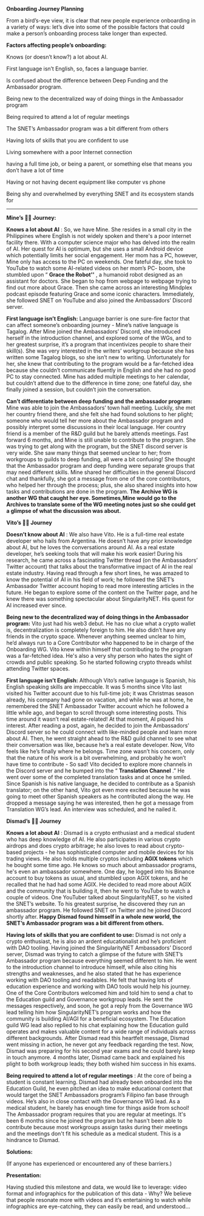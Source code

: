 **Onboarding Journey Planning**

From a bird’s-eye view, it is clear that new people experience onboarding in a variety of ways: let’s dive into some of the possible factors that could make a person’s onboarding process take longer than expected.



**Factors affecting people’s onboarding:**

Knows (or doesn’t know?) a lot about AI.

First language isn’t English, so, faces a language barrier.

Is confused about the difference between Deep Funding and the Ambassador program.

Being new to the decentralized way of doing things in the Ambassador program

Being required to attend a lot of regular meetings

The SNET’s Ambassador program was a bit different from others

Having lots of skills that you are confident to use

Living somewhere with a poor Internet connection

having a full time job, or being a parent, or something else that means you don’t have a lot of time

Having or not having decent equipment like computer vs phone

Being shy and overwhelmed by everything SNET and its ecosystem stands for



****

**Mine’s 👩‍🦰 Journey:**

**Knows a lot about AI** : So, we have Mine. She resides in a small city in the Philippines where English is not widely spoken and there's a poor internet facility there. With a computer science major who has delved into the realm of AI. Her quest for AI is optimum, but she uses a small Android device which potentially limits her social engagement. Her mom has a PC, however, Mine only has access to the PC on weekends. One fateful day, she took to YouTube to watch some AI-related videos on her mom’s PC- boom, she stumbled upon “ **Grace the Robot''** , a humanoid robot designed as an assistant for doctors. She began to hop from webpage to webpage trying to find out more about Grace. Then she came across an interesting Mindplex podcast episode featuring Grace and some iconic characters. Immediately, she followed SNET on YouTube and also joined the Ambassadors’ Discord server.



**First language isn’t English:** Language barrier is one sure-fire factor that can affect someone’s onboarding journey - Mine’s native language is Tagalog. After Mine joined the Ambassadors’ Discord, she introduced herself in the introduction channel, and explored some of the WGs, and to her greatest surprise, it’s a program that incentivizes people to share their skill(s). She was very interested in the writers’ workgroup because she has written some Tagalog blogs, so she isn’t new to writing. Unfortunately for her, she knew that contributing to the program would be a far-fetched idea because she couldn’t communicate fluently in English and she had no good PC to stay connected. Mine has added multiple meetings to her calendar, but couldn’t attend due to the difference in time zone; one fateful day, she finally joined a session, but couldn’t join the conversation.



**Can’t differentiate between deep funding and the ambassador program:** Mine was able to join the Ambassadors’ town hall meeting. Luckily, she met her country friend  there, and she felt she had found solutions to her plight; someone who would tell her more about the Ambassador program and possibly interpret some discussions in their local language. Her country friend is a member of the R&D guild but he barely attends meetings. Fast forward 6 months, and Mine is still unable to contribute to the program. She was trying to get along with the program, but the SNET discord server is very wide. She saw many things that seemed unclear to her; from workgroups to guilds to deep funding, all were a bit confusing! She thought that the Ambassador program and deep funding were  separate groups that may need different skills. Mine shared her difficulties in the general Discord chat and thankfully, she got a message from one of the core contributors,  who helped her through the process; plus, she also shared insights into how tasks and contributions are done in the program. **The Archive WG is another WG that caught her eye. Sometimes,Mine would go to the Archives to translate some of the WG meeting notes just so she could get a glimpse of what the discussion was about.**



**Vito’s 🧔‍♂️ Journey**

**Doesn’t know about AI** : We also have Vito. He is a full-time real estate developer who hails from Argentina. He doesn’t have any prior knowledge about AI, but he loves the conversations around AI. As a real estate developer, he’s seeking tools that will make his work easier! During his research, he came across a fascinating Twitter thread (on the Ambassadors’ Twitter account) that talks about the transformative impact of AI in the real estate industry. Having read through a few short lines, he was amazed to know the potential of AI in his field of work; he followed the SNET’s Ambassador Twitter account hoping to read more interesting articles in the future. He began to explore some of the content on the Twitter page, and he knew there was something spectacular about SingularityNET. His quest for AI increased ever since.



**Being new to the decentralized way of doing things in the Ambassador program:** Vito just had his web3 debut. He has no clue what a crypto wallet is, decentralization is completely foreign to him. He also didn’t have any friends in the crypto space. Whenever anything seemed unclear to him, he’d always run to a Core Contributor who happened to be in charge of the Onboarding WG.  Vito knew within himself that contributing to the program was a far-fetched idea. He's also a very shy person who hates the sight of crowds and public speaking. So he started following crypto threads whilst attending Twitter spaces.



**First language isn’t English:** Although Vito’s native language is Spanish, his English speaking skills are impeccable. It was 5 months since Vito last visited his Twitter account due to his full-time job; it was Christmas season already, his company had gone on vacation, and while he was at home, he remembered the SNET Ambassador Twitter account which he followed a little while ago, and began to scroll through some interesting posts. This time around it wasn’t real estate-related! At that moment, AI piqued his interest. After reading a post, again, he decided to join the Ambassadors’ Discord server so he could connect with like-minded people and learn more about AI. Then, he went straight ahead to the R&D guild channel to see what their conversation was like, because he’s a real estate developer. Now, Vito feels like he’s finally where he belongs. Time zone wasn’t his concern, only that the nature of his work is a bit overwhelming, and probably he won’t have time to contribute - So sad! Vito decided to explore more channels in the Discord server and he bumped into the “ **Translation Channel** .” He went over some of the completed translation tasks and at once he smiled. Since Spanish is his native language, he decided to contribute as a Spanish translator; on the other hand, Vito got even more excited because he was going to meet other Spanish speakers as he contributed along the way. He dropped a message saying he was interested, then he got a message from Translation WG’s lead. An interview was scheduled, and he nailed it.



**Dismad’s 🧔‍♂️ Journey**

**Knows a lot about AI** : Dismad is a crypto enthusiast and a medical student who has deep knowledge of AI. He also participates in various crypto airdrops and does crypto arbitrage; he also loves to read about crypto-based projects - he has sophisticated computer and mobile devices for his trading views. He also holds multiple cryptos including **AGIX tokens** which he bought some time ago. He knows so much about ambassador programs, he's even an ambassador somewhere. One day, he logged into his Binance account to buy tokens as usual, and stumbled upon AGIX tokens, and he recalled that he had had some AGIX. He decided to read more about AGIX and the community that is building it, then he went to YouTube to watch a couple of videos. One YouTuber talked about SingularityNET, so he visited the SNET’s website. To his greatest surprise, he discovered they run an ambassador program. He followed SNET on Twitter and he joined Discord shortly after. **Happy Dismad found himself in a whole new world, the SNET’s Ambassador program was a bit different from others.**



**Having lots of skills that you are confident to use:**  Dismad is not only a crypto enthusiast, he is also an ardent educationalist and he’s proficient with DAO tooling. Having joined the SingularityNET Ambassadors’ Discord server, Dismad was trying to catch a glimpse of the future with SNET’s Ambassador program because everything seemed different to him. He went to the introduction channel to introduce himself, while also citing his strengths and weaknesses, and he also stated that he has experience working with DAO tooling and readables. He felt that having lots of education experience and working with DAO tools would help his journey. One of the Core Contributors welcomed him and told him to send a chat to the Education guild and Governance workgroup leads. He sent the messages respectively, and soon, he got a reply from the Governance WG lead telling him how SingularityNET’s program works and how the community is building AI/AGI for a beneficial ecosystem. The Education guild WG lead also replied to his chat explaining how the Education guild operates and makes valuable content for a wide range of individuals across different backgrounds. After Dismad read this heartfelt message, Dismad went missing in action, he never got any feedback regarding the test. Now, Dismad was preparing for his second year exams and he could barely keep in touch anymore. 4 months later, Dismad came back and explained his plight to both workgroup leads; they both wished him success in his exams.



**Being required to attend a lot of regular meetings** : At the core of being a student is constant learning. Dismad had already been onboarded into the Education Guild, he even pitched an idea to make educational content that would target the SNET Ambassadors program’s Filipino fan base through videos. He’s also in close contact with the Governance WG lead. As a medical student, he barely has enough time for things aside from school! The Ambassador program requires that you are regular at meetings. It's been 6 months since he joined the program but he hasn't been able to contribute because most workgroups assign tasks during their meetings and the meetings don't fit his schedule as a medical student. This is a hindrance to Dismad.







**Solutions:**

(If anyone has experienced or encountered any of these barriers.)











**Presentation:**

Having studied this milestone and data, we would like to leverage: video format and infographics for the publication of this data - Why? We believe that people resonate more with videos and it’s entertaining to watch while infographics are eye-catching, they can easily be read, and understood…

